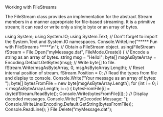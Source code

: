 Working with FileStreams

The FileStream class provides an implementation for the abstract Stream members in a manner
appropriate for file-based streaming. It is a primitive stream; it can read or write only a single byte or an
array of bytes.


using System;
using System.IO;
using System.Text;
// Don't forget to import the System.Text and System.IO namespaces.
Console.WriteLine("***** Fun with FileStreams *****\n");
// Obtain a FileStream object.
using(FileStream fStream = File.Open("myMessage.dat",
FileMode.Create))
{
// Encode a string as an array of bytes.
string msg = "Hello!";
byte[] msgAsByteArray = Encoding.Default.GetBytes(msg);
// Write byte[] to file.
fStream.Write(msgAsByteArray, 0, msgAsByteArray.Length);
// Reset internal position of stream.
fStream.Position = 0;
// Read the types from file and display to console.
Console.Write("Your message as an array of bytes: ");
byte[] bytesFromFile = new byte[msgAsByteArray.Length];
for (int i = 0; i < msgAsByteArray.Length; i++)
{
bytesFromFile[i] = (byte)fStream.ReadByte();
Console.Write(bytesFromFile[i]);
}
// Display decoded messages.
Console.Write("\nDecoded Message: ");
Console.WriteLine(Encoding.Default.GetString(bytesFromFile));
Console.ReadLine();
}
File.Delete("myMessage.dat");

